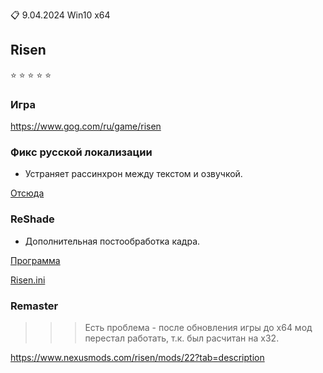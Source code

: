 :clipboard: 9.04.2024 Win10 x64

## Risen

:star: :star: :star: :star: :star:

### Игра

https://www.gog.com/ru/game/risen

### Фикс русской локализации

- Устраняет рассинхрон между текстом и озвучкой.

[Отсюда](https://steamcommunity.com/sharedfiles/filedetails/?id=2404591957)

### ReShade

- Дополнительная постообработка кадра.

[Программа](https://reshade.me/)

[Risen.ini](Risen.ini)

### Remaster

>>> Есть проблема - после обновления игры до x64 мод перестал работать, т.к. был расчитан на x32.

https://www.nexusmods.com/risen/mods/22?tab=description
